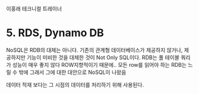 이홍래 테크니컬 트레이너

# 5. RDS, Dynamo DB


NoSQL은 RDB의 대체는 아니다.
기존의 관계형 데이터베이스가 제공하지 않거나, 제공하지만 기능이 미비한 것을 대체한 것이 Not Only SQL이다.
RDB는 풀 테이블 쿼리가 성능이 매우 좋지 않다
ROW지향적이기 때문에..
모든 row를 읽어야 하는 RDB는 느릴 수 밖에
그래서 그에 대한 대안으로 NoSQL이 나왔음

데이터 적재 보다는 그 시점의 데이터를 처리하기 위해 사용된다.




